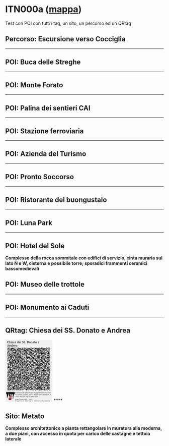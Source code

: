 # ITN000a ([mappa](x))
Test con POI con tutti i tag, un sito, un percorso ed un QRtag
## Percorso: Escursione verso Cocciglia
****
## POI: Buca delle Streghe
****
## POI: Monte Forato
****
## POI: Palina dei sentieri CAI
****
## POI: Stazione ferroviaria
****
## POI: Azienda del Turismo
****
## POI: Pronto Soccorso
****
## POI: Ristorante del buongustaio
****
## POI: Luna Park
****
## POI: Hotel del Sole
**Complesso della rocca sommitale con edifici di servizio, cinta muraria sul lato N e W, cisterna e possibile torre; sporadici frammenti ceramici bassomedievali**
## POI: Museo delle trottole
****
## POI: Monumento ai Caduti
****
## QRtag: Chiesa dei SS. Donato e Andrea
[<img src='qrtags/lwtyx6.png' width='150'/>](qrtags/lwtyx6.png) ****
## Sito: Metato
**Complesso architettonico a pianta rettangolare in muratura alla moderna, a due piani, con accesso in quota per carico delle castagne e tettoia laterale**
